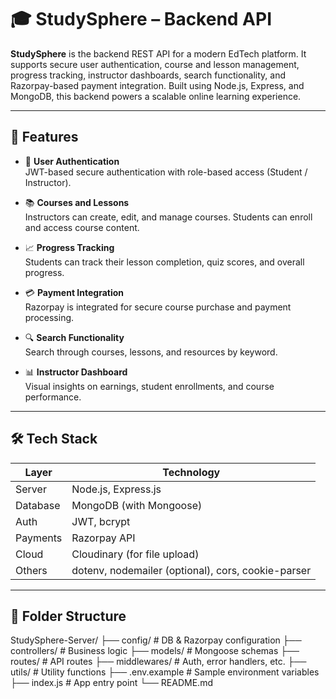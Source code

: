 # 🎓 StudySphere – Backend API

**StudySphere** is the backend REST API for a modern EdTech platform. It supports secure user authentication, course and lesson management, progress tracking, instructor dashboards, search functionality, and Razorpay-based payment integration. Built using Node.js, Express, and MongoDB, this backend powers a scalable online learning experience.

---

## 🚀 Features

- 🔐 **User Authentication**  
  JWT-based secure authentication with role-based access (Student / Instructor).

- 📚 **Courses and Lessons**  
  Instructors can create, edit, and manage courses. Students can enroll and access course content.

- 📈 **Progress Tracking**  
  Students can track their lesson completion, quiz scores, and overall progress.

- 💳 **Payment Integration**  
  Razorpay is integrated for secure course purchase and payment processing.

- 🔍 **Search Functionality**  
  Search through courses, lessons, and resources by keyword.

- 📊 **Instructor Dashboard**  
  Visual insights on earnings, student enrollments, and course performance.

---

## 🛠️ Tech Stack

| Layer     | Technology                 |
|-----------|----------------------------|
| Server    | Node.js, Express.js        |
| Database  | MongoDB (with Mongoose)    |
| Auth      | JWT, bcrypt                |
| Payments  | Razorpay API               |
| Cloud     | Cloudinary (for file upload) |
| Others    | dotenv, nodemailer (optional), cors, cookie-parser |

---

## 📁 Folder Structure
StudySphere-Server/
├── config/ # DB & Razorpay configuration
├── controllers/ # Business logic
├── models/ # Mongoose schemas
├── routes/ # API routes
├── middlewares/ # Auth, error handlers, etc.
├── utils/ # Utility functions
├── .env.example # Sample environment variables
├── index.js # App entry point
└── README.md
